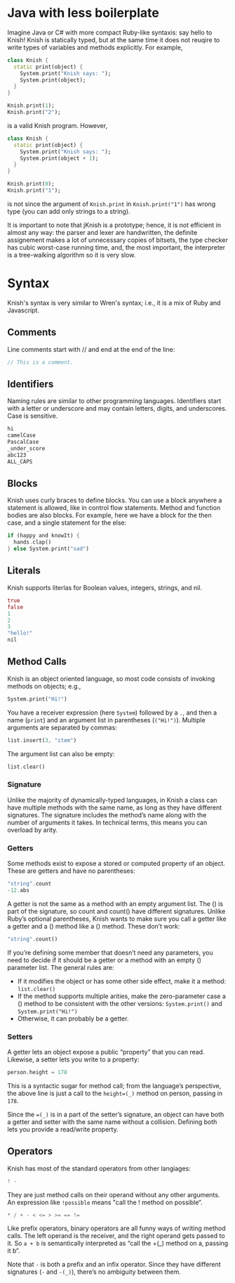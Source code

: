 # Java with less boilerplate

Imagine Java or C# with more compact Ruby-like syntaxis: say hello to Knish! 
Knish is statically typed, but at the same time it does not reuqire to write 
types of variables and methods explicitly. For example,
```dart
class Knish {
  static print(object) {
    System.print("Knish says: ");
    System.print(object);
  }
}

Knish.print(1);
Knish.print("2");
```
is a valid Knish program. However, 
```dart
class Knish {
  static print(object) {
    System.print("Knish says: ");
    System.print(object + 1);
  }
}

Knish.print(0);
Knish.print("1");
```
is not since the argument of ``Knish.print`` in ``Knish.print("1")`` has wrong type 
(you can add only strings to a string).

It is important to note that jKnish is a prototype; hence, it is not efficient in almost any 
way: the parser and lexer are handwritten, the definite assignement makes a lot of unnecessary
copies of bitsets, the type checker has cubic worst-case running time, and, the most important, 
the interpreter is a tree-walking algorithm so it is very slow.

# Syntax 
Knish's syntax is very similar to Wren's syntax; i.e., it is a mix of Ruby and Javascript.

## Comments

Line comments start with // and end at the end of the line:
```dart
// This is a comment.
```

## Identifiers

Naming rules are similar to other programming languages. Identifiers start
with a letter or underscore and may contain letters, digits, and underscores. 
Case is sensitive.
```dart
hi
camelCase
PascalCase
_under_score
abc123
ALL_CAPS
```

## Blocks
Knish uses curly braces to define blocks. You can use a block anywhere a
statement is allowed, like in control flow statements. Method and function
bodies are also blocks. For example, here we have a block for the then case,
and a single statement for the else:

```dart
if (happy and knowIt) {
  hands.clap()
} else System.print("sad")
```

## Literals

Knish supports literlas for Boolean values, integers, strings, and nil.
```dart
true
false
1
2
3
"hello!"
nil
```

## Method Calls
Knish is an object oriented language, so most code consists of invoking methods
on objects; e.g.,
```dart
System.print("Hi!")
```
You have a receiver expression (here ``System``) followed by a ``.``, and 
then a name (``print``) and an argument list in parentheses (``("Hi!")``). 
Multiple arguments are separated by commas:
```dart
list.insert(3, "item")
```
The argument list can also be empty:
```dart
list.clear()
```

### Signature
Unlike the majority of dynamically-typed languages, in Knish a class can have 
multiple methods with the same name, as long as they have different signatures.
The signature includes the method’s name along with the number of arguments 
it takes. In technical terms, this means you can overload by arity.

### Getters
Some methods exist to expose a stored or computed property of an object. 
These are getters and have no parentheses:
```dart
"string".count
-12.abs
```
A getter is not the same as a method with an empty argument list. The () is 
part of the signature, so count and count() have different signatures. Unlike 
Ruby’s optional parentheses, Knish wants to make sure you call a getter like
a getter and a () method like a () method. These don’t work:
```dart
"string".count()
```
If you’re defining some member that doesn’t need any parameters, you need to
decide if it should be a getter or a method with an empty () parameter list. 
The general rules are:

- If it modifies the object or has some other side effect, make it a method:
  ``list.clear()``
- If the method supports multiple arities, make the zero-parameter case a ()
  method to be consistent with the other versions:
  ``System.print()`` and ``System.print("Hi!")``
- Otherwise, it can probably be a getter.

### Setters

A getter lets an object expose a public “property” that you can read. Likewise, 
a setter lets you write to a property:

```dart
person.height = 178
```
This is a syntactic sugar for method call; from the language’s perspective,
the above line is just a call to the ``height=(_)`` method on person, passing in 
``178``.

Since the ``=(_)`` is in a part of the setter’s signature, an object can have both
a getter and setter with the same name without a collision. Defining both lets you
provide a read/write property.

## Operators
Knish has most of the standard operators from other langiages:
```dart
! -
```
They are just method calls on their operand without any other arguments. An expression
like ``!possible`` means "call the ! method on possible“.
```dart
* / + - < <= > >= == !=
```
Like prefix operators, binary operators are all funny ways of writing method calls.
The left operand is the receiver, and the right operand gets passed to it. So ``a + b`` 
is semantically interpreted as “call the +(_) method on a, passing it b“.

Note that ``-`` is both a prefix and an infix operator. Since they have different 
signatures (``-`` and ``-(_)``), there’s no ambiguity between them.
